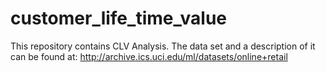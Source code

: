 # customer_life_time_value
This repository contains CLV Analysis.
The data set and a description of it can be found at: 
http://archive.ics.uci.edu/ml/datasets/online+retail
